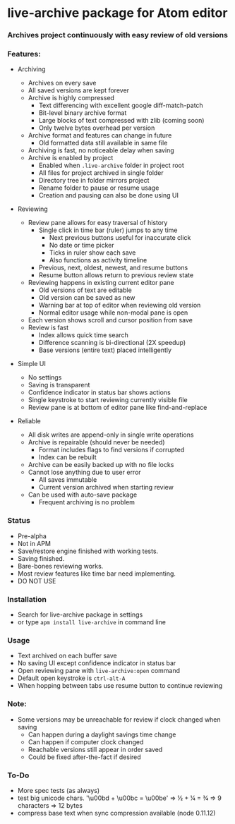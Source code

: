 # live-archive package for Atom editor

### Archives project continuously with easy review of old versions

### Features:

- Archiving
  - Archives on every save
  - All saved versions are kept forever
  - Archive is highly compressed
    - Text differencing with excellent google diff-match-patch
    - Bit-level binary archive format
    - Large blocks of text compressed with zlib (coming soon)
    - Only twelve bytes overhead per version
  - Archive format and features can change in future
    - Old formatted data still available in same file
  - Archiving is fast, no noticeable delay when saving
  - Archive is enabled by project
    - Enabled when `.live-archive` folder in project root
    - All files for project archived in single folder
    - Directory tree in folder mirrors project
    - Rename folder to pause or resume usage
    - Creation and pausing can also be done using UI

- Reviewing
  - Review pane allows for easy traversal of history
    - Single click in time bar (ruler) jumps to any time
      - Next previous buttons useful for inaccurate click
      - No date or time picker
      - Ticks in ruler show each save
      - Also functions as activity timeline
    - Previous, next, oldest, newest, and resume buttons
    - Resume button allows return to previous review state
  - Reviewing happens in existing current editor pane
    - Old versions of text are editable
    - Old version can be saved as new
    - Warning bar at top of editor when reviewing old version
    - Normal editor usage while non-modal pane is open
  - Each version shows scroll and cursor position from save
  - Review is fast
    - Index allows quick time search
    - Difference scanning is bi-directional (2X speedup)
    - Base versions (entire text) placed intelligently

- Simple UI
  - No settings
  - Saving is transparent
  - Confidence indicator in status bar shows actions
  - Single keystroke to start reviewing currently visible file
  - Review pane is at bottom of editor pane like find-and-replace


- Reliable
  - All disk writes are append-only in single write operations
  - Archive is repairable (should never be needed)
    - Format includes flags to find versions if corrupted
    - Index can be rebuilt
  - Archive can be easily backed up with no file locks
  - Cannot lose anything due to user error
    - All saves immutable
    - Current version archived when starting review
  - Can be used with auto-save package
    - Frequent archiving is no problem

### Status
- Pre-alpha
- Not in APM
- Save/restore engine finished with working tests.
- Saving finished.
- Bare-bones reviewing works.  
- Most review features like time bar need implementing.
- DO NOT USE

### Installation

- Search for live-archive package in settings
- or type `apm install live-archive` in command line

### Usage

- Text archived on each buffer save
- No saving UI except confidence indicator in status bar
- Open reviewing pane with `live-archive:open` command
- Default open keystroke is `ctrl-alt-A`
- When hopping between tabs use resume button to continue reviewing

### Note:
- Some versions may be unreachable for review if clock changed when saving
  - Can happen during a daylight savings time change
  - Can happen if computer clock changed
  - Reachable versions still appear in order saved
  - Could be fixed after-the-fact if desired

### To-Do
- More spec tests (as always)
- test big unicode chars.
  '\u00bd + \u00bc = \u00be' =>  ½ + ¼ = ¾ => 9 characters => 12 bytes
- compress base text when sync compression available (node 0.11.12)
